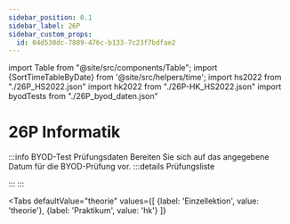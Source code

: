 ```yaml
---
sidebar_position: 0.1
sidebar_label: 26P
sidebar_custom_props:
  id: 04d530dc-7809-476c-b133-7c23f7bdfae2
---
```


import Table from "@site/src/components/Table";
import {SortTimeTableByDate} from '@site/src/helpers/time';
import hs2022 from "./26P_HS2022.json"
import hk2022 from "./26P-HK_HS2022.json"
import byodTests from "./26P_byod_daten.json"

# 26P Informatik

:::info BYOD-Test Prüfungsdaten
Bereiten Sie sich auf das angegebene Datum für die BYOD-Prüfung vor.
:::details Prüfungsliste
<Table
  header={["Name", "Halbklasse", "Datum"]}
  compact
  selectable
  rows={byodTests}
  order={SortTimeTableByDate(2)}
/>
:::
:::


<Tabs
    defaultValue="theorie"
    values={[
      {label: 'Einzellektion', value: 'theorie'},
      {label: 'Praktikum', value: 'hk'}
    ]}
>
<TabItem value="theorie">
<Table
  header={["Datum", "Thema", "Inhalt"]}
  compact
  selectable
  rows={hs2022}
  order={SortTimeTableByDate()}
/>
</TabItem>

<TabItem value="hk">
<Table
  header={["Datum", "Halbklasse", "Thema", "Inhalt"]}
  compact
  selectable
  rows={hk2022}
  order={SortTimeTableByDate()}
/>
</TabItem>
</Tabs>
